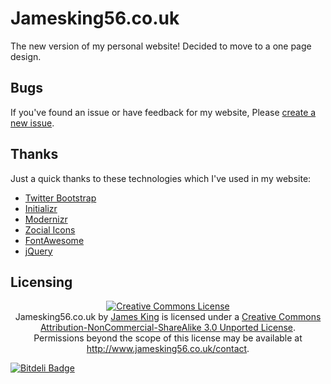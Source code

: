 Jamesking56.co.uk
=================

The new version of my personal website! Decided to move to a one page design.

## Bugs
If you've found an issue or have feedback for my website, Please [create a new issue](https://github.com/Jamesking56/Jamesking56.co.uk/issues/new).

## Thanks
Just a quick thanks to these technologies which I've used in my website:

* [Twitter Bootstrap](http://twitter.github.com/bootstrap/)
* [Initializr](http://www.initializr.com)
* [Modernizr](http://modernizr.com)
* [Zocial Icons](http://zocial.smcllns.com)
* [FontAwesome](http://fortawesome.github.com/Font-Awesome/)
* [jQuery](http://jquery.com)

## Licensing
<center><a rel="license" href="http://creativecommons.org/licenses/by-nc-sa/3.0/deed.en_US"><img alt="Creative Commons License" style="border-width:0" src="http://i.creativecommons.org/l/by-nc-sa/3.0/88x31.png" /></a><br /><span xmlns:dct="http://purl.org/dc/terms/" property="dct:title">Jamesking56.co.uk</span> by <a xmlns:cc="http://creativecommons.org/ns#" href="http://www.jamesking56.co.uk" property="cc:attributionName" rel="cc:attributionURL">James King</a> is licensed under a <a rel="license" href="http://creativecommons.org/licenses/by-nc-sa/3.0/deed.en_US">Creative Commons Attribution-NonCommercial-ShareAlike 3.0 Unported License</a>.<br />Permissions beyond the scope of this license may be available at <a xmlns:cc="http://creativecommons.org/ns#" href="http://www.jamesking56.co.uk/contact" rel="cc:morePermissions">http://www.jamesking56.co.uk/contact</a>.</center>

[![Bitdeli Badge](https://d2weczhvl823v0.cloudfront.net/Jamesking56/jamesking56.co.uk-old/trend.png)](https://bitdeli.com/free "Bitdeli Badge")

